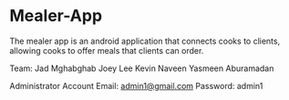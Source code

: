# Mealer-App

The mealer app is an android application that connects cooks to clients, allowing cooks to offer meals that clients can order. 

Team:
Jad Mghabghab 
Joey Lee 
Kevin Naveen 
Yasmeen Aburamadan 

Administrator Account
Email: admin1@gmail.com
Password: admin1
